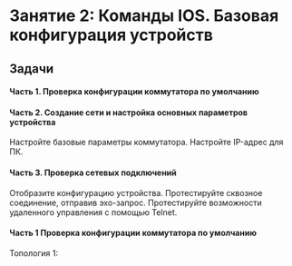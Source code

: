 # Занятие 2: Команды IOS. Базовая конфигурация устройств
## Задачи
#### Часть 1. Проверка конфигурации коммутатора по умолчанию
#### Часть 2. Создание сети и настройка основных параметров устройства
Настройте базовые параметры коммутатора.
Настройте IP-адрес для ПК.
#### Часть 3. Проверка сетевых подключений
Отобразите конфигурацию устройства.
Протестируйте сквозное соединение, отправив эхо-запрос.
Протестируйте возможности удаленного управления с помощью Telnet.

#### Часть 1 Проверка конфигурации коммутатора по умолчанию
Топология 1:

